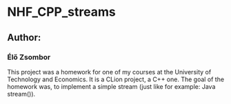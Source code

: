 # NHF_CPP_streams
## Author:
### Élő Zsombor

This project was a homework for one of my courses at the University of Technology and Economics.
It is a CLion project, a C++ one. The goal of the homework was, to implement a simple stream (just like for example: Java stream()).
